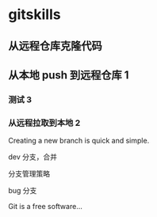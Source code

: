 # gitskills

## 从远程仓库克隆代码

## 从本地 push 到远程仓库 1

### 测试 3

### 从远程拉取到本地 2

Creating a new branch is quick and simple.

dev 分支，合并

分支管理策略

bug 分支

Git is a free software...
